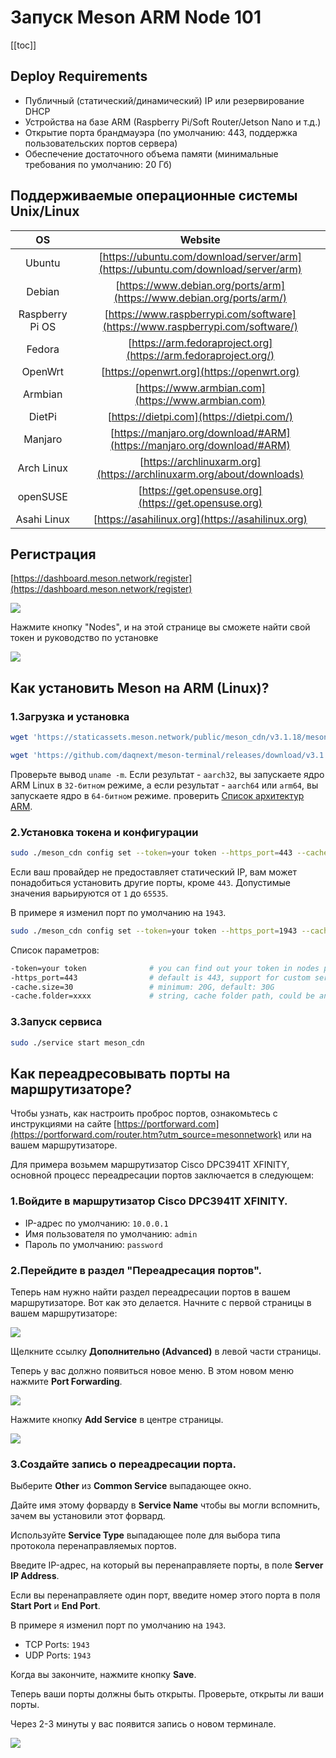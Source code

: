 # Запуск Meson ARM Node 101

[[toc]]

## Deploy Requirements

- Публичный (статический/динамический) IP или резервирование DHCP
- Устройства на базе ARM (Raspberry Pi/Soft Router/Jetson Nano и т.д.)
- Открытие порта брандмауэра (по умолчанию: 443, поддержка пользовательских портов сервера)
- Обеспечение достаточного объема памяти (минимальные требования по умолчанию: 20 Гб)

## ​Поддерживаемые операционные системы Unix/Linux

|OS|Website|
|:-:|:-:|
|Ubuntu|[https://ubuntu.com/download/server/arm](https://ubuntu.com/download/server/arm)|
|Debian|[https://www.debian.org/ports/arm](https://www.debian.org/ports/arm/)|
|Raspberry Pi OS|[https://www.raspberrypi.com/software](https://www.raspberrypi.com/software/)|
|Fedora|[https://arm.fedoraproject.org](https://arm.fedoraproject.org/)|
|OpenWrt|[https://openwrt.org](https://openwrt.org)|
|Armbian|[https://www.armbian.com](https://www.armbian.com)|
|DietPi|[https://dietpi.com](https://dietpi.com/)|
|Manjaro|[https://manjaro.org/download/#ARM](https://manjaro.org/download/#ARM)|
|Arch Linux|[https://archlinuxarm.org](https://archlinuxarm.org/about/downloads)|
|openSUSE|[https://get.opensuse.org](https://get.opensuse.org)|
|Asahi Linux|[https://asahilinux.org](https://asahilinux.org)|

## Регистрация

[https://dashboard.meson.network/register](https://dashboard.meson.network/register)

![](./images/run-meson-node-01.png)

Нажмите кнопку "Nodes", и на этой странице вы сможете найти свой токен и руководство по установке

![](./images/run-meson-node-02.png)

## Как установить Meson на ARM (Linux)?


### 1.Загрузка и установка

<CodeGroup>

  <CodeGroupItem title="Linux ARM 64-bit">

```bash
wget 'https://staticassets.meson.network/public/meson_cdn/v3.1.18/meson_cdn-linux-arm64.tar.gz' && tar -zxf meson_cdn-linux-arm64.tar.gz && rm -f meson_cdn-linux-arm64.tar.gz && cd ./meson_cdn-linux-arm64 && sudo ./service install meson_cdn
```

  </CodeGroupItem>

  <CodeGroupItem title="Linux ARM 32-bit">

```bash
wget 'https://github.com/daqnext/meson-terminal/releases/download/v3.1.18/meson_cdn-linux-arm.tar.gz' && tar -zxf meson_cdn-linux-arm.tar.gz && rm -f meson_cdn-linux-arm.tar.gz && cd ./meson_cdn-linux-arm && sudo ./service install meson_cdn
```

  </CodeGroupItem>

</CodeGroup>

Проверьте вывод `uname -m`. Если результат - `aarch32`, вы запускаете ядро ARM Linux в `32-битном` режиме, а если результат - `aarch64` или `arm64`, вы запускаете ядро в `64-битном` режиме. проверить [Список архитектур ARM](https://ru.wikipedia.org/wiki/%D0%A1%D0%BF%D0%B8%D1%81%D0%BE%D0%BA_%D0%B0%D1%80%D1%85%D0%B8%D1%82%D0%B5%D0%BA%D1%82%D1%83%D1%80_ARM).

### 2.Установка токена и конфигурации

```bash
sudo ./meson_cdn config set --token=your token --https_port=443 --cache.size=30
```

Если ваш провайдер не предоставляет статический IP, вам может понадобиться установить другие порты, кроме `443`. Допустимые значения варьируются от `1` до `65535`.

В примере я изменил порт по умолчанию на `1943`.

```bash
sudo ./meson_cdn config set --token=your token --https_port=1943 --cache.size=30
```

Список параметров:

```bash
-token=your token              # you can find out your token in nodes page
-https_port=443                # default is 443, support for custom server ports
-cache.size=30                 # minimum: 20G, default: 30G
-cache.folder=xxxx             # string, cache folder path, could be an absolute path
```

### 3.Запуск сервиса

```bash
sudo ./service start meson_cdn
```

## Как переадресовывать порты на маршрутизаторе?

Чтобы узнать, как настроить проброс портов, ознакомьтесь с инструкциями на сайте [https://portforward.com](https://portforward.com/router.htm?utm_source=mesonnetwork) или на вашем маршрутизаторе.

Для примера возьмем маршрутизатор Cisco DPC3941T XFINITY, основной процесс переадресации портов заключается в следующем:

### 1.Войдите в маршрутизатор Cisco DPC3941T XFINITY.

- IP-адрес по умолчанию: `10.0.0.1`
- Имя пользователя по умолчанию: `admin`
- Пароль по умолчанию: `password`

### 2.Перейдите в раздел "Переадресация портов".

Теперь нам нужно найти раздел переадресации портов в вашем маршрутизаторе. Вот как это делается. Начните с первой страницы в вашем маршрутизаторе:

![](./images/run-meson-arm-nodes-01.png)

Щелкните ссылку **Дополнительно (Advanced)** в левой части страницы.

Теперь у вас должно появиться новое меню. В этом новом меню нажмите **Port Forwarding**.

![](./images/run-meson-arm-nodes-02.png)

Нажмите кнопку **Add Service** в центре страницы.

![](./images/run-meson-arm-nodes-03.png)

### 3.Создайте запись о переадресации порта.

Выберите **Other** из **Common Service** выпадающее окно.

Дайте имя этому форварду в **Service Name** чтобы вы могли вспомнить, зачем вы установили этот форвард.

Используйте **Service Type** выпадающее поле для выбора типа протокола перенаправляемых портов.

Введите IP-адрес, на который вы перенаправляете порты, в поле **Server IP Address**.

Если вы перенаправляете один порт, введите номер этого порта в поля **Start Port** и **End Port**.

В примере я изменил порт по умолчанию на `1943`.

- TCP Ports: `1943`
- UDP Ports: `1943`

Когда вы закончите, нажмите кнопку **Save**. 

Теперь ваши порты должны быть открыты. Проверьте, открыты ли ваши порты.

Через 2-3 минуты у вас появится запись о новом терминале.

![](./images/run-meson-node-03.png)